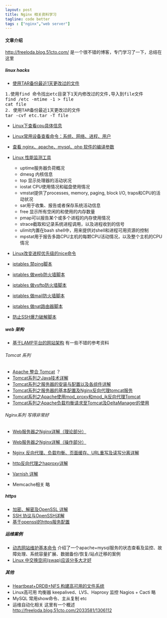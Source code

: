 ```yaml
---
layout: post
title: Nginx 相关资料学习
tagline: code better
tags : ["nginx","web server"]
---
```


#### 文章介绍

http://freeloda.blog.51cto.com/ 是一个很不错的博客，专门学习了一下，总结在这里

##### linux hacks

* [使用TAR备份最近1天更改过的文件](http://freeloda.blog.51cto.com/2033581/1119756)

<pre>
1.使用find 命令找出etc目录下1天内修改过的文件,导入到file文件
find /etc -mtime -1 > file
cat file
2. 使用TAR备份最近1天更改过的文件
tar -cvf etc.tar -T file
</pre>

* [Linux下查看cpu具体信息](http://freeloda.blog.51cto.com/2033581/1189084)
* [Linux常用设备查看命令：系统、网络、进程、用户](http://freeloda.blog.51cto.com/2033581/1189098)
* [查看 nginx、apache、mysql、php 软件的编译参数](http://freeloda.blog.51cto.com/2033581/1189100)

* [Linux 性能监测工具](http://freeloda.blog.51cto.com/2033581/1189103)

  * uptime服务器负荷概况
  * dmesg 内核信息
  * top 显示处理器的活动状况
  * iostat CPU使用情况和磁盘使用情况
  * vmstat提供了processes, memory, paging, block I/O, traps和CPU的活动状况
  * sar用于收集、报告或者保存系统活动信息
  * free 显示所有空闲的和使用的内存数量
  * pmap可以报告某个或多个进程的内存使用情况
  * strace截取和记录系统进程调用，以及进程收到的信号
  * ulimit内置在bash shell中，用来提供对shell和进程可用资源的控制
  * mpstat用于报告多路CPU主机的每颗CPU活动情况，以及整个主机的CPU情况

* [Linux改变进程优先级的nice命令](http://freeloda.blog.51cto.com/2033581/1189104)

* [iptables 禁ping脚本](http://freeloda.blog.51cto.com/2033581/1189205)
* [iptables 做web防火墙脚本](http://freeloda.blog.51cto.com/2033581/1189201)
* [iptables 做vsftp防火墙脚本](http://freeloda.blog.51cto.com/2033581/1189198)
* [iptables 做mail防火墙脚本](http://freeloda.blog.51cto.com/2033581/1189194)
* [iptables 做nat路由器脚本](http://freeloda.blog.51cto.com/2033581/1189188)

* [防止SSH爆力破解脚本](http://freeloda.blog.51cto.com/2033581/1189211)



##### web 架构

* [基于LAMP平台的网站架构](http://freeloda.blog.51cto.com/2033581/1131591)
  有一些不错的参考资料

###### Tomcat 系列

* [Apache 整合 Tomcat](http://freeloda.blog.51cto.com/2033581/1189108)
？
* [Tomcat系列之Java技术详解](http://freeloda.blog.51cto.com/2033581/1298687)
* [Tomcat系列之服务器的安装与配置以及各组件详解](http://freeloda.blog.51cto.com/2033581/1299644)
* [Tomcat系列之服务器的基本配置及Nginx反向代理tomcat服务](http://freeloda.blog.51cto.com/2033581/1300915)
* [Tomcat系列之Apache使用mod_proxy和mod_jk反向代理Tomcat](http://freeloda.blog.51cto.com/2033581/1301382)
* [Tomcat系列之Apache负载均衡请求至Tomcat及DeltaManager的使用](http://freeloda.blog.51cto.com/2033581/1301888)

###### Nginx系列 写得非常好

* [Web服务器之Nginx详解（理论部分）](http://freeloda.blog.51cto.com/2033581/1285332)
* [Web服务器之Nginx详解（操作部分）](http://freeloda.blog.51cto.com/2033581/1285722)
* [Nginx 反向代理、负载均衡、页面缓存、URL重写及读写分离详解](http://freeloda.blog.51cto.com/2033581/1288553)


* [http反向代理之haproxy详解](http://freeloda.blog.51cto.com/2033581/1294094)
* [Varnish 详解](http://freeloda.blog.51cto.com/2033581/1297414)
* Memcache相关 略

##### https

* [加密、解密及OpenSSL 详解](http://freeloda.blog.51cto.com/2033581/1216176)
* [SSH 协议与OpenSSH详解](http://freeloda.blog.51cto.com/2033581/1216374)
* [基于openssl的https服务配置](http://freeloda.blog.51cto.com/2033581/1218939)




##### 运维案例

* [动态网站维护基本命令](http://freeloda.blog.51cto.com/2033581/1131591)
  介绍了一个apache+mysql服务的状态查看及监控、故障处理、系统容量扩展、数据备份/恢复/站点迁移的案例
* [Linux 中交换空间(swap)应该分多大才好](http://freeloda.blog.51cto.com/2033581/1199449)

##### 其他

* [Heartbeat+DRDB+NFS 构建高可用的文件系统](http://freeloda.blog.51cto.com/2033581/1189126)
* Linux高可用 均衡器 keepalived、LVS、Haproxy 监控 Nagios + Cacti 略
* MySQL 常用show命令、主从复制 etc
* 运维自动化相关 这里有一个概述 http://freeloda.blog.51cto.com/2033581/1306112
